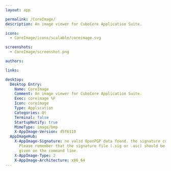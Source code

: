 ```yaml
---
layout: app

permalink: /CoreImage/
description: An image viewer for CuboCore Application Suite.

icons:
  - CoreImage/icons/scalable/coreimage.svg

screenshots:
  - CoreImage/screenshot.png

authors:

links:

desktop:
  Desktop Entry:
    Name: CoreImage
    Comment: An image viewer for CuboCore Application Suite.
    Exec: coreimage %F
    Icon: coreimage
    Type: Application
    Categories: Qt
    Terminal: false
    StartupNotify: true
    MimeType: image/bmp
    X-AppImage-Version: d5f6110
  AppImageHub:
    X-AppImage-Signature: no valid OpenPGP data found. the signature could not be verified.
      Please remember that the signature file (.sig or .asc) should be the first file
      given on the command line.
    X-AppImage-Type: 2
    X-AppImage-Architecture: x86_64
---
```

